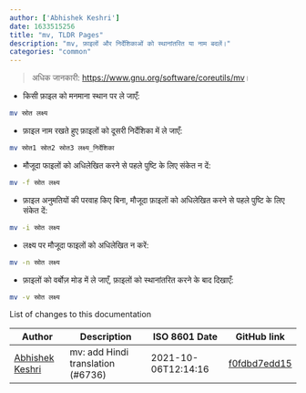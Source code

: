 ```yaml
---
author: ['Abhishek Keshri']
date: 1633515256
title: "mv, TLDR Pages"
description: "mv, फ़ाइलों और निर्देशिकाओं को स्थानांतरित या नाम बदलें।"
categories: "common"
---
```

> अधिक जानकारी: <https://www.gnu.org/software/coreutils/mv>।

- किसी फ़ाइल को मनमाना स्थान पर ले जाएँ:

```bash
mv स्रोत लक्ष्य
```

- फ़ाइल नाम रखते हुए फ़ाइलों को दूसरी निर्देशिका में ले जाएँ:

```bash
mv स्रोत1 स्रोत2 स्रोत3 लक्ष्य_निर्देशिका
```

- मौजूदा फाइलों को अधिलेखित करने से पहले पुष्टि के लिए संकेत न दें:

```bash
mv -f स्रोत लक्ष्य
```

- फ़ाइल अनुमतियों की परवाह किए बिना, मौजूदा फ़ाइलों को अधिलेखित करने से पहले पुष्टि के लिए संकेत दें:

```bash
mv -i स्रोत लक्ष्य
```

- लक्ष्य पर मौजूदा फाइलों को अधिलेखित न करें:

```bash
mv -n स्रोत लक्ष्य
```

- फ़ाइलों को वर्बोज़ मोड में ले जाएँ, फ़ाइलों को स्थानांतरित करने के बाद दिखाएँ:

```bash
mv -v स्रोत लक्ष्य
```
List of changes to this documentation


Author | Description | ISO 8601 Date | GitHub link
------|-----|-----|-----
[Abhishek Keshri](mailto:keshri.abhishek63@gmail.com) | mv: add Hindi translation (#6736) | 2021-10-06T12:14:16 | [f0fdbd7edd15](https://github.com/tldr-pages/tldr/commit/f0fdbd7edd157115434a4f032d20a404808c1f91)

